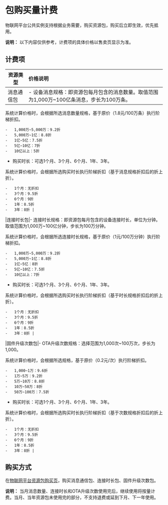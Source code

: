 # 包购买量计费

物联网平台公共实例支持根据业务需要，购买资源包，购买后立即生效，优先抵用。

**说明：** 以下内容仅供参考，计费项的具体价格以售卖页显示为准。

## 计费项

|资源类型|价格说明|
|----|:---|
|消息通信包|-   设备消息规格：即资源包每月包含的消息数量。取值范围为1,000万~100亿条消息，步长为100万条。

系统计算价格时，会根据所选消息数量规格，基于原价（1.8元/100万条）执行阶梯折扣。

    -   1,000万~5,000万：9.2折
    -   5,000万~1亿：8.8折
    -   1亿~5亿：7.5折
    -   5亿~10亿：7折
    -   10亿以上：5折
-   购买时长：可选1个月、3个月、6个月、1年、3年。

系统计算价格时，会根据所选购买时长执行阶梯折扣（基于消息规格折扣后的折上折）。

    -   1个月：无折扣
    -   3个月：9.5折
    -   6个月：9折
    -   1年：8.5折
    -   3年：8折 |
|连接时长包|-   连接时长规格：即资源包每月包含的设备连接时长，单位为分钟。取值范围为1,000万~100亿分钟，步长为100万分钟。

系统计算价格时，会根据所选连接时长规格，基于原价（1元/100万分钟）执行阶梯折扣。

    -   1,000万~5,000万：9.2折
    -   5,000万~1亿：8.8折
    -   1亿~5亿：8折
    -   5亿~10亿：7.5折
    -   10亿以上：7折
-   购买时长：可选1个月、3个月、6个月、1年、3年。

系统计算价格时，会根据所选购买时长执行阶梯折扣（基于时长规格折扣后的折上折）。

    -   1个月：无折扣
    -   3个月：9.5折
    -   6个月：9折
    -   1年：8.5折
    -   3年：8折 |
|固件升级次数包|-   OTA升级次数规格：选择范围为1,000次~100万次，步长为1,000。

系统计算价格时，会根据所选规格，基于原价（0.2元/次）执行阶梯折扣。

    -   1,000~1万：9.6折
    -   1万~5万：9.2折
    -   5万~10万：8.8折
    -   10万~50万：8折
    -   50万~100万：7.5折
-   购买时长：可选1个月、3个月、6个月、1年、3年。

系统计算价格时，会根据所选购买时长执行阶梯折扣（基于次数规格折扣后的折上折）。

    -   1个月：无折扣
    -   3个月：9.5折
    -   6个月：9折
    -   1年：8.5折
    -   3年：8折 |

## 购买方式

在[物联网平台资源包购买页](https://common-buy.aliyun.com/?commodityCode=iot_resource_bag#/buy)，购买消息通信包、连接时长包、固件升级次数包。

**说明：** 当月消息数量、连接时长和OTA升级次数使用完后，继续使用将按量计费。当月、当年资源包未使用完的部分，不支持退费或延到下月、下一年使用。

